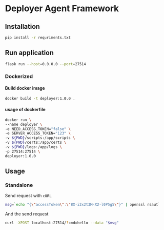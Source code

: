 # Deployer Agent Framework

## Installation

```bash
pip install -r requriments.txt
```
## Run application
```bash
flask run --host=0.0.0.0 --port=27514
```
### Dockerized

#### Build docker image
```bash
docker build -t deployer:1.0.0 .
```
#### usage of dockerfile

```bash
docker run \
--name deployer \
-e NEED_ACCESS_TOKEN="false" \
-e SERVER_ACCESS_TOKEN="123" \
-v ${PWD}/scripts:/app/scripts \
-v ${PWD}/certs:/app/certs \
-v ${PWD}/logs:/app/logs \
-p 27514:27514 \
deployer:1.0.0
```


## Usage

### Standalone

Send request with `cURL`

```bash
msg=`echo "{\"accessToken\":\"8X-i2x2t3M-X2-l0P5g5\"}" | openssl rsautl -encrypt -inkey public.pem -pubin -in - | base64`
```
And the send request
```bash
curl -XPOST localhost:27514/?cmd=hello --data "$msg"
```

